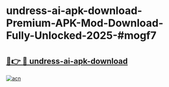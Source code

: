 # undress-ai-apk-download-Premium-APK-Mod-Download-Fully-Unlocked-2025-#mogf7

# <h2><a href="https://bedroomkl.my?title=undress-ai-apk-download&ref=1AP">🔗👉 🔴 undress-ai-apk-download</a></h2>

[![acn](https://github.com/user-attachments/assets/0f9c940e-d8b0-45ae-aac7-cd30a18b3e1c)](https://bedroomkl.my?title=undress-ai-apk-download&ref=1AP)

